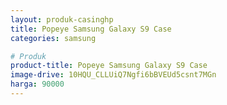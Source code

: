 ```yaml
---
layout: produk-casinghp
title: Popeye Samsung Galaxy S9 Case
categories: samsung

# Produk
product-title: Popeye Samsung Galaxy S9 Case
image-drive: 10HQU_CLLUiQ7Ngfi6bBVEUd5csnt7MGn
harga: 90000
---
```

